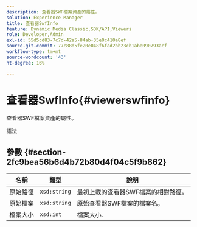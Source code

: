 ```yaml
---
description: 查看器SWF檔案資產的屬性。
solution: Experience Manager
title: 查看器SwfInfo
feature: Dynamic Media Classic,SDK/API,Viewers
role: Developer,Admin
exl-id: 55d5cd83-7c7d-42a5-84ab-35e0c410a8ef
source-git-commit: 77c88d5fe20e048f6fad2bb23cb1abe090793acf
workflow-type: tm+mt
source-wordcount: '43'
ht-degree: 16%

---
```


# 查看器SwfInfo{#viewerswfinfo}

查看器SWF檔案資產的屬性。

語法

## 參數 {#section-2fc9bea56b6d4b72b80d4f04c5f9b862}

| 名稱 | 類型 | 說明 |
|---|---|---|
| 原始路徑 | `xsd:string` | 最初上載的查看器SWF檔案的相對路徑。 |
| 原始檔案 | `xsd:string` | 原始查看器SWF檔案的檔案名。 |
| 檔案大小 | `xsd:int` | 檔案大小. |
